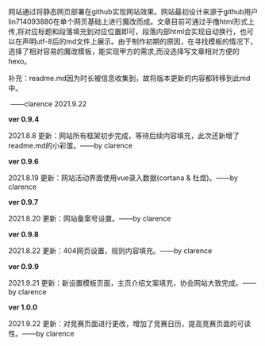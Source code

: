 网站通过将静态网页部署在github实现网站效果。网站最初设计来源于github用户lin714093880在单个网页基础上进行魔改而成。文章目前可通过手撸html形式上传,将对应标题和段落填充到对应位置即可，段落内部html会实现自动换行，也可以在声明utf-8后的md文件上展示。由于制作初期的原因，在寻找模板的情况下，选择了相对容易的魔改模板，能实现甲方的需求,而没选择写文章相对方便的hexo。

补充：readme.md因为时长被信息收集到，故将版本更新的内容都转移到此md中。

​                                                                                                                            ——clarence 2021.9.22

**ver 0.9.4**

2021.8.8 更新：网站所有框架初步完成，等待后续内容填充，此次还新增了readme.md的小彩蛋。——by clarence

**ver 0.9.6**

2021.8.19 更新：网站活动界面使用vue录入数据(cortana & 杜煜)。——by clarence

**ver 0.9.7**

2021.8.20 更新：网站备案号设置。——by clarence

**ver 0.9.8**

2021.8.22 更新：404网页设置，规则内容填充。——by clarence

**ver 0.9.9**

2021.9.21 更新：新设置模板页面，主页介绍文案填充，协会网站大致完成。——by clarence

**ver 1.0.0**

2021.9.22 更新：对竞赛页面进行更改，增加了竞赛日历，提高竞赛页面的可读性。——by clarence